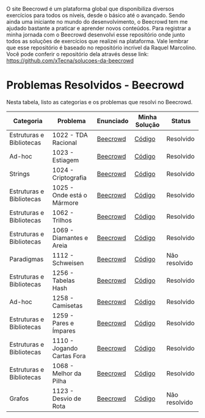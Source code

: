 O site Beecrowd é um plataforma global que disponibiliza diversos exercícios para todos os níveis, desde o básico até o avançado. Sendo ainda uma iniciante no mundo do desenvolvimento, o Beecrowd tem me ajudado bastante a praticar e aprender novos conteúdos. Para registrar a minha jornada com o Beecrowd desenvolvi esse repositório onde junto todos as soluções de exercícios que realizei na plataforma. Vale lembrar que esse repositório é baseado no repositório incrível da Raquel Marcolino. Você pode conferir o repositório dela através desse link: https://github.com/xTecna/solucoes-da-beecrowd

# Problemas Resolvidos - Beecrowd  

Nesta tabela, listo as categorias e os problemas que resolvi no Beecrowd.

| Categoria                | Problema | Enunciado | Minha Solução | Status |
|--------------------------|----------|-----------|---------------|--------|
| Estruturas e Bibliotecas | 1022 - TDA Racional | [Beecrowd](https://www.beecrowd.com.br/judge/pt/problems/view/1022) | [Código](../blob/main/1022-TDA%20Racional.cpp) | Resolvido |
| Ad-hoc                   | 1023 - Estiagem | [Beecrowd](https://www.beecrowd.com.br/judge/pt/problems/view/1023) | [Código](../blob/main/1023-Estiagem.c) | Resolvido |
| Strings                  | 1024 - Criptografia | [Beecrowd](https://www.beecrowd.com.br/judge/pt/problems/view/1024) | [Código](../blob/main/1024-Criptografia) | Resolvido |
| Estruturas e Bibliotecas | 1025 - Onde está o Mármore | [Beecrowd](https://www.beecrowd.com.br/judge/pt/problems/view/1025) | [Código](../blob/main/1025-Onde%20está%20o%20Mármore.cpp) | Resolvido |
| Estruturas e Bibliotecas | 1062 - Trilhos | [Beecrowd](https://www.beecrowd.com.br/judge/pt/problems/view/1062) | [Código](../blob/main/1062-Trilhos.c) | Resolvido |
| Estruturas e Bibliotecas | 1069 - Diamantes e Areia | [Beecrowd](https://www.beecrowd.com.br/judge/pt/problems/view/1069) | [Código](../blob/main/1069.py) | Resolvido |
| Paradigmas               | 1112 - Schweisen | [Beecrowd](https://www.beecrowd.com.br/judge/pt/problems/view/1112) | [Código](../blob/main/1112%20-%20Schweisen.py) | Não resolvido |
| Estruturas e Bibliotecas | 1256 - Tabelas Hash | [Beecrowd](https://www.beecrowd.com.br/judge/pt/problems/view/1256) | [Código](../blob/main/1256_Tabelas_Hash.py) | Resolvido |
| Ad-hoc                   | 1258 - Camisetas | [Beecrowd](https://www.beecrowd.com.br/judge/pt/problems/view/1258) | [Código](../blob/main/1258%20-%20Camisetas.cpp) | Resolvido |
| Estruturas e Bibliotecas | 1259 - Pares e Ímpares | [Beecrowd](https://www.beecrowd.com.br/judge/pt/problems/view/1259) | [Código](../blob/main/1259.cpp) | Resolvido |
| Estruturas e Bibliotecas | 1110 - Jogando Cartas Fora | [Beecrowd](https://www.beecrowd.com.br/judge/pt/problems/view/1110) | [Código](../blob/main/Jogando%20Cartas%20Fora.cpp) | Resolvido |
| Estruturas e Bibliotecas | 1068 - Melhor da Pilha | [Beecrowd](https://www.beecrowd.com.br/judge/pt/problems/view/1068) | [Código](../blob/main/Melhor_da_Pilha.c) | Resolvido |
| Grafos                   | 1123 - Desvio de Rota | [Beecrowd](https://judge.beecrowd.com/pt/problems/view/1123) | [Código](1123.py) | Não resolvido |





